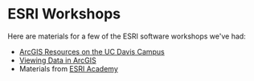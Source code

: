 # ESRI Workshops

Here are materials for a few of the ESRI software workshops we've had:
* [ArcGIS Resources on the UC Davis Campus](https://github.com/maptimedavis/MaptimeDavis/tree/master/ESRI_Software/ArcGISResourcesOnCampus)
* [Viewing Data in ArcGIS](https://github.com/maptimedavis/MaptimeDavis/tree/master/ESRI_Software/ViewingDatainArcGIS)
* Materials from [ESRI Academy](https://www.esri.com/training/)
